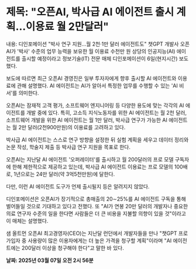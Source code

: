 # **제목: "오픈AI, 박사급 AI 에이전트 출시 계획…이용료 월 2만달러"**

  내용: 디인포메이션 "박사 연구 지원…월 2천·1만 달러 에이전트도" 챗GPT 개발사 오픈AI가 '박사' 수준의 업무 능력을 보유한 월 이용료 수천만 원 상당의 인공지능(AI) 에이전트를 출시할 예정이라고 정보기술(IT) 전문 매체 디인포메이션이 6일(현지시간) 보도했다.

보도에 따르면 최근 오픈AI 경영진은 일부 투자자에게 향후 출시할 AI 에이전트와 이용료에 관해 설명했다. AI 에이전트는 AI가 알아서 특정한 업무를 수행할 수 있는 'AI 비서'를 의미한다.

오픈AI는 잠재적 고객 평가, 소프트웨어 엔지니어링 등 다양한 용도에 맞는 각각의 AI 에이전트를 개발 중에 있다. 특히, 고소득 지식노동자를 위한 AI 에이전트는 월 2천 달러, 소프트웨어 개발을 위한 AI 에이전트는 월 1만 달러, 박사급 연구가 가능한 AI 에이전트는 월 2만 달러(2천900만원)의 이용료를 고려하고 있다.

박사급 AI 에이전트는 스스로 연구 방향을 설정한 뒤 실험 계획을 세우고 데이터 정리와 논문 작성, 학술지 제출 등 박사급 연구 지원을 목표로 한다.

오픈AI는 지난달 AI 에이전트 '오퍼레이터'를 출시하고 월 200달러의 프로 모델 구독자에 한해 제한적으로 제공하고 있는데, 박사급 AI 에이전트 이용료는 프로 모델의 100배로, 1년으로는 24만 달러(약 3억5천만원)에 달한다.

다만, 이런 AI 에이전트 도구가 언제 출시될지 등은 알려지지 않았다.

디인포메이션은 오픈AI가 장기적으로 총매출의 20∼25%를 AI 에이전트 구독을 통해 벌어들일 것으로 기대하고 있다고 전했다. 또 "AI가 연봉 20만 달러의 개발자나 중요한 의료 연구자 수준의 일을 한다면 사람들은 더 큰 비용을 지불할 의향이 있을 것"이라고 이 매체는 설명했다.

샘 올트먼 오픈AI 최고경영자(CEO)는 지난달 런던에서 개발자들을 만나 "챗GPT 프로 가입자 중 사용량이 많은 이용자에게는 더 높은 가격을 청구할 계획"이라며 "AI 에이전트에는 200달러 이상을 청구해야 한다"고 말한 바 있다.

  **날짜: 2025년 03월 07일 오전 2시 56분**